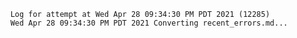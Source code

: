         Log for attempt at Wed Apr 28 09:34:30 PM PDT 2021 (12285)
        Wed Apr 28 09:34:30 PM PDT 2021 Converting recent_errors.md...
